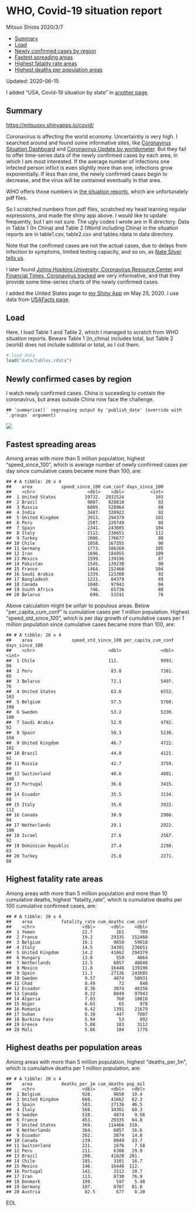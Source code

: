 WHO, Covid-19 situation report
================
Mitsuo Shiota
2020/3/7

  - [Summary](#summary)
  - [Load](#load)
  - [Newly confirmed cases by region](#newly-confirmed-cases-by-region)
  - [Fastest spreading areas](#fastest-spreading-areas)
  - [Highest fatality rate areas](#highest-fatality-rate-areas)
  - [Highest deaths per population
    areas](#highest-deaths-per-population-areas)

Updated: 2020-06-15

I added “USA, Covid-19 situation by state” in [another page](USA.md).

## Summary

<https://mitsuoxv.shinyapps.io/covid/>

Coronavirus is affecting the world economy. Uncertaintiy is very high. I
searched around and found some informative sites, like [Coronavirus
Situation
Dashboard](https://who.maps.arcgis.com/apps/opsdashboard/index.html#/c88e37cfc43b4ed3baf977d77e4a0667)
and [Coronavirus Update by
worldometer](https://www.worldometers.info/coronavirus/). But they fail
to offer time-series data of the newly confirmed cases by each area, in
which I am most interested. If the average number of infections one
infected person inflict is even slightly more than one, infections grow
exponentially. If less than one, the newly confirmed cases begin to
decrease, and the virus will be contained eventually in that area.

WHO offers those numbers in [the situation
reports](https://www.who.int/emergencies/diseases/novel-coronavirus-2019/situation-reports/),
which are unfortunately pdf files.

So I scratched numbers from pdf files, scratched my head learning
regular expressions, and made the shiny app above. I would like to
update frequently, but I am not sure. The ugly codes I wrote are in R
directory. Data in Table 1 (In China) and Table 2 (World including
China) in the situation reports are in table1.csv, table2.csv and
tables.rdata in data directory.

Note that the confirmed cases are not the actual cases, due to delays
from infection to symptoms, limited testing capacity, and so on, as
[Nate Silver tells
us](https://fivethirtyeight.com/features/coronavirus-case-counts-are-meaningless/).

I later found [Johns Hopkins University, Coronavirus Resource
Center](https://coronavirus.jhu.edu/) and [Financial Times, Coronavirus
tracked](https://www.ft.com/content/a26fbf7e-48f8-11ea-aeb3-955839e06441)
are very informative, and that they provide some time-series charts of
the newly confirmed cases.

I added the United States page to [my Shiny
App](https://mitsuoxv.shinyapps.io/covid/) on May 25, 2020. I use data
from [USAFacts
page](https://usafacts.org/visualizations/coronavirus-covid-19-spread-map/).

## Load

Here, I load Table 1 and Table 2, which I managed to scratch from WHO
situation reports. Beware Table 1 (in\_china) includes total, but Table
2 (world) does not include subtotal or total, as I cut them.

``` r
# load data
load("data/tables.rdata")
```

## Newly confirmed cases by region

I watch newly confirmed cases. China is suceeding to contain the
coronavirus, but areas outside China now face the challenge.

    ## `summarise()` regrouping output by 'publish_date' (override with `.groups` argument)

![](README_files/figure-gfm/chart-1.png)<!-- -->

## Fastest spreading areas

Among areas with more than 5 million population, highest
“speed\_since\_100”, which is average number of newly confirmed cases
per day since cumulative cases became more than 100, are:

    ## # A tibble: 20 x 4
    ##    area           speed_since_100 cum_conf days_since_100
    ##    <chr>                    <dbl>    <dbl>          <int>
    ##  1 United States           19732.  2032524            103
    ##  2 Brazil                   9007.   828810             92
    ##  3 Russia                   6009.   528964             88
    ##  4 India                    3487.   320922             92
    ##  5 United Kingdom           2913.   294379            101
    ##  6 Peru                     2507.   220749             88
    ##  7 Spain                    2341.   243605            104
    ##  8 Italy                    2112.   236651            112
    ##  9 Turkey                   2006.   176677             88
    ## 10 Chile                    1858.   167355             90
    ## 11 Germany                  1773.   186269            105
    ## 12 Iran                     1696.   184955            109
    ## 13 Mexico                   1599.   139196             87
    ## 14 Pakistan                 1545.   139230             90
    ## 15 France                   1464.   152460            104
    ## 16 Saudi Arabia             1339.   123308             92
    ## 17 Bangladesh               1221.    84379             69
    ## 18 Canada                   1040.    97943             94
    ## 19 South Africa              746.    65736             88
    ## 20 Belarus                   699.    53241             76

Above calculation might be unfair to populous areas. Below
“per\_capita\_cum\_conf” is cumulative cases per 1 million population.
Highest “speed\_std\_since\_100”, which is per day growth of cumulative
cases per 1 million population since cumulative cases became more than
100, are:

    ## # A tibble: 20 x 4
    ##    area               speed_std_since_100 per_capita_cum_conf days_since_100
    ##    <chr>                            <dbl>               <dbl>          <int>
    ##  1 Chile                            111.                9993.             90
    ##  2 Peru                              83.8               7381.             88
    ##  3 Belarus                           72.1               5497.             76
    ##  4 United States                     63.6               6552.            103
    ##  5 Belgium                           57.5               5760.            100
    ##  6 Sweden                            53.2               5330.            100
    ##  7 Saudi Arabia                      52.0               4792.             92
    ##  8 Spain                             50.3               5238.            104
    ##  9 United Kingdom                    46.7               4722.            101
    ## 10 Brazil                            44.8               4121.             92
    ## 11 Russia                            42.7               3759.             88
    ## 12 Switzerland                       40.6               4091.            100
    ## 13 Portugal                          36.6               3415.             93
    ## 14 Ecuador                           35.5               3134.             88
    ## 15 Italy                             35.0               3922.            112
    ## 16 Canada                            30.9               2908.             94
    ## 17 Netherlands                       29.1               2922.            100
    ## 18 Israel                            27.6               2567.             92
    ## 19 Dominican Republic                27.4               2298.             83
    ## 20 Turkey                            25.8               2271.             88

## Highest fatality rate areas

Among areas with more than 5 million population and more than 10
cumulative deaths, highest “fatality\_rate”, which is cumulative deaths
per 100 cumulative confirmed cases, are:

    ## # A tibble: 20 x 4
    ##    area           fatality_rate cum_deaths cum_conf
    ##    <chr>                  <dbl>      <dbl>    <dbl>
    ##  1 Yemen                  22.7         161      709
    ##  2 France                 19.2       29335   152460
    ##  3 Belgium                16.1        9650    59918
    ##  4 Italy                  14.5       34301   236651
    ##  5 United Kingdom         14.2       41662   294379
    ##  6 Hungary                13.8         559     4064
    ##  7 Netherlands            12.5        6057    48640
    ##  8 Mexico                 11.8       16448   139196
    ##  9 Spain                  11.1       27136   243605
    ## 10 Sweden                  9.57       4874    50931
    ## 11 Chad                    8.49         72      848
    ## 12 Ecuador                 8.36       3874    46356
    ## 13 Canada                  8.22       8049    97943
    ## 14 Algeria                 7.03        760    10810
    ## 15 Niger                   6.65         65      978
    ## 16 Romania                 6.42       1391    21679
    ## 17 Sudan                   6.38        447     7007
    ## 18 Burkina Faso            5.94         53      892
    ## 19 Greece                  5.88        183     3112
    ## 20 Mali                    5.86        104     1776

## Highest deaths per population areas

Among areas with more than 5 million population, highest
“deaths\_per\_1m”, which is cumulative deaths per 1 million
population, are:

    ## # A tibble: 20 x 4
    ##    area           deaths_per_1m cum_deaths pop_mil
    ##    <chr>                  <dbl>      <dbl>   <dbl>
    ##  1 Belgium                928.        9650   10.4 
    ##  2 United Kingdom         668.       41662   62.3 
    ##  3 Spain                  583.       27136   46.5 
    ##  4 Italy                  568.       34301   60.3 
    ##  5 Sweden                 510.        4874    9.56
    ##  6 France                 453.       29335   64.8 
    ##  7 United States          369.      114466  310.  
    ##  8 Netherlands            364.        6057   16.6 
    ##  9 Ecuador                262.        3874   14.8 
    ## 10 Canada                 239.        8049   33.7 
    ## 11 Switzerland            221.        1676    7.58
    ## 12 Peru                   211.        6308   29.9 
    ## 13 Brazil                 208.       41828  201.  
    ## 14 Chile                  185.        3101   16.7 
    ## 15 Mexico                 146.       16448  112.  
    ## 16 Portugal               142.        1512   10.7 
    ## 17 Iran                   113.        8730   76.9 
    ## 18 Denmark                109.         597    5.48
    ## 19 Germany                107.        8787   81.8 
    ## 20 Austria                 82.5        677    8.20

EOL
